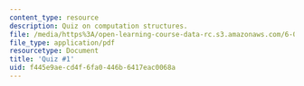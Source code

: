 ```yaml
---
content_type: resource
description: Quiz on computation structures.
file: /media/https%3A/open-learning-course-data-rc.s3.amazonaws.com/6-004-computation-structures-spring-2009/f445e9aecd4f6fa0446b6417eac0068a_MIT6_004s09_quiz01.pdf
file_type: application/pdf
resourcetype: Document
title: 'Quiz #1'
uid: f445e9ae-cd4f-6fa0-446b-6417eac0068a
---
```

